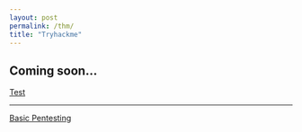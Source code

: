 ```yaml
---
layout: post
permalink: /thm/
title: "Tryhackme"
---
```


## Coming soon...
[Test](/posts/thm/test)

---
[Basic Pentesting](/posts/thm/besic-pentesting)
